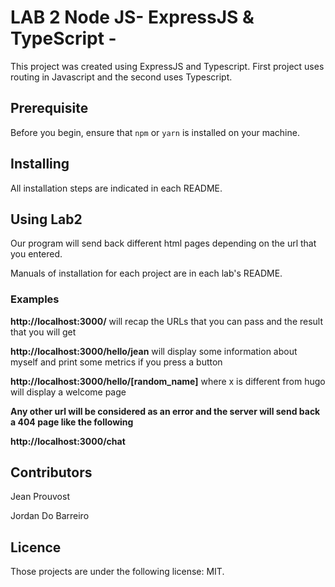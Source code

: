 #  LAB 2 Node JS- ExpressJS & TypeScript -

This project was created using ExpressJS and Typescript. First project uses routing in Javascript and the second uses Typescript.


## Prerequisite 

Before you begin, ensure that ```npm``` or ```yarn``` is installed on your machine.

##  Installing

All installation steps are indicated in each README.


## Using Lab2

Our program will send back different html pages depending on the url that you entered. 

Manuals of installation for each project are in each lab's README.


### Examples
  
**http://localhost:3000/** will recap the URLs that you can pass and the result that you will get

  

**http://localhost:3000/hello/jean** will display some information about myself and print some metrics if you press a button

  

**http://localhost:3000/hello/[random_name]** where x is different from hugo will display a welcome page

  
**Any other url will be considered as an error and the server will send back a 404 page like the following**

**http://localhost:3000/chat**


##  Contributors

Jean Prouvost

Jordan Do Barreiro

## Licence
Those projects are under the following license: MIT.

